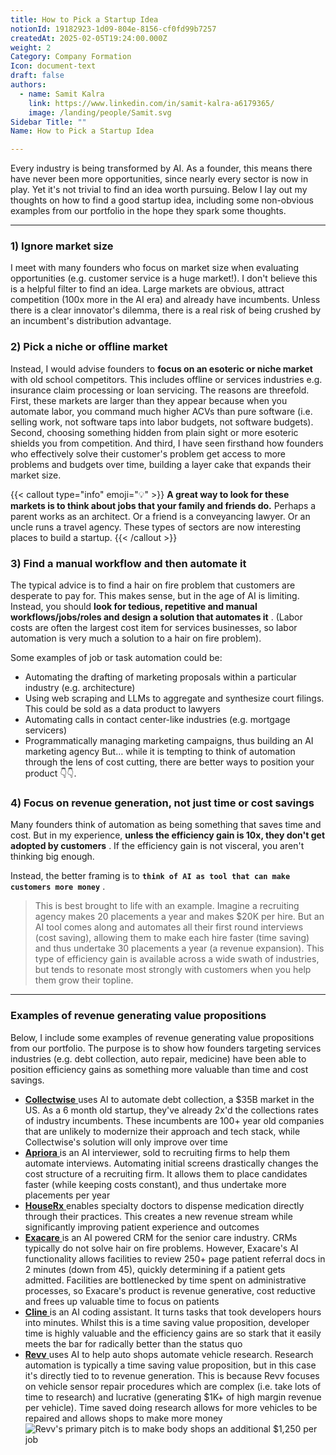 ```yaml
---
title: How to Pick a Startup Idea
notionId: 19182923-1d09-804e-8156-cf0fd99b7257
createdAt: 2025-02-05T19:24:00.000Z
weight: 2
Category: Company Formation
Icon: document-text
draft: false
authors:
  - name: Samit Kalra
    link: https://www.linkedin.com/in/samit-kalra-a6179365/
    image: /landing/people/Samit.svg
Sidebar Title: ""
Name: How to Pick a Startup Idea

---
```




Every industry is being transformed by AI. As a founder, this means there have never been more opportunities, since nearly every sector is now in play. Yet it's not trivial to find an idea worth pursuing. Below I lay out my thoughts on how to find a good startup idea, including some non-obvious examples from our portfolio in the hope they spark some thoughts.

---


### 1) Ignore market size


I meet with many founders who focus on market size when evaluating opportunities (e.g. customer service is a huge market!). I don't believe this is a helpful filter to find an idea. Large markets are obvious, attract competition (100x more in the AI era) and already have incumbents. Unless there is a clear innovator's dilemma, there is a real risk of being crushed by an incumbent's distribution advantage.

###  **2) Pick a niche or offline market** 


Instead, I would advise founders to  **focus on an esoteric or niche market**  with old school competitors. This includes offline or services industries e.g. insurance claim processing or loan servicing. The reasons are threefold. First, these markets are larger than they appear because when you automate labor, you command much higher ACVs than pure software (i.e. selling work, not software taps into labor budgets, not software budgets). Second, choosing something hidden from plain sight or more esoteric shields you from competition. And third, I have seen firsthand how founders who effectively solve their customer's problem get access to more problems and budgets over time, building a layer cake that expands their market size.

{{< callout type="info" emoji="💡" >}}
 **A great way to look for these markets is to think about jobs that your family and friends do.**  Perhaps a parent works as an architect. Or a friend is a conveyancing lawyer. Or an uncle runs a travel agency. These types of sectors are now interesting places to build a startup.
{{< /callout >}}


###  **3) Find a manual workflow and then automate it** 


The typical advice is to find a hair on fire problem that customers are desperate to pay for. This makes sense, but in the age of AI is limiting. Instead, you should  **look for tedious, repetitive and manual workflows/jobs/roles and design a solution that automates it** . (Labor costs are often the largest cost item for services businesses, so labor automation is very much a solution to a hair on fire problem). 

Some examples of job or task automation could be: 

- Automating the drafting of marketing proposals within a particular industry (e.g. architecture)
- Using web scraping and LLMs to aggregate and synthesize court filings. This could be sold as a data product to lawyers
- Automating calls in contact center-like industries (e.g. mortgage servicers)
- Programmatically managing marketing campaigns, thus building an AI marketing agency
But… while it is tempting to think of automation through the lens of cost cutting, there are better ways to position your product 👇👇.

###  **4) Focus on revenue generation, not just time or cost savings** 


Many founders think of automation as being something that saves time and cost. But in my experience,  **unless the efficiency gain is 10x, they don't get adopted by customers** . If the efficiency gain is not visceral, you aren't thinking big enough.

Instead, the better framing is to  **`think of AI as tool that can make customers more money`** .

> This is best brought to life with an example. Imagine a recruiting agency makes 20 placements a year and makes $20K per hire. But an AI tool comes along and automates all their first round interviews (cost saving), allowing them to make each hire faster (time saving) and thus undertake 30 placements a year (a revenue expansion). This type of efficiency gain is available across a wide swath of industries, but tends to resonate most strongly with customers when you help them grow their topline. 


---


###  **Examples of revenue generating value propositions** 


Below, I include some examples of revenue generating value propositions from our portfolio. The purpose is to show how founders targeting services industries (e.g. debt collection, auto repair, medicine) have been able to position efficiency gains as something more valuable than time and cost savings.

- [ **Collectwise** ](https://collectwise.com/) uses AI to automate debt collection, a $35B market in the US. As a 6 month old startup, they've already 2x'd the collections rates of industry incumbents. These incumbents are 100+ year old companies that are unlikely to modernize their approach and tech stack, while Collectwise's solution will only improve over time
- [ **Apriora** ](https://www.apriora.ai/) is an AI interviewer, sold to recruiting firms to help them automate interviews. Automating initial screens drastically changes the cost structure of a recruiting firm. It allows them to place candidates faster (while keeping costs constant), and thus undertake more placements per year
- [ **HouseRx** ](https://houserx.com/) enables specialty doctors to dispense medication directly through their practices. This creates a new revenue stream while significantly improving patient experience and outcomes
- [ **Exacare** ](https://www.exacare.com/) is an AI powered CRM for the senior care industry. CRMs typically do not solve hair on fire problems. However, Exacare's AI functionality allows facilities to review 250+ page patient referral docs in 2 minutes (down from 45), quickly determining if a patient gets admitted. Facilities are bottlenecked by time spent on administrative processes, so Exacare's product is revenue generative, cost reductive and frees up valuable time to focus on patients
- [ **Cline** ](https://cline.bot/) is an AI coding assistant. It turns tasks that took developers hours into minutes. Whilst this is a time saving value proposition, developer time is highly valuable and the efficiency gains are so stark that it easily meets the bar for radically better than the status quo
- [ **Revv** ](https://www.revvhq.com/) uses AI to help auto shops automate vehicle research. Research automation is typically a time saving value proposition, but in this case it's directly tied to to revenue generation. This is because Revv focuses on vehicle sensor repair procedures which are complex (i.e. take lots of time to research) and lucrative (generating $1K+ of high margin revenue per vehicle). Time saved doing research allows for more vehicles to be repaired and allows shops to make more money
![Revv's primary pitch is to make body shops an additional $1,250 per job](https://prod-files-secure.s3.us-west-2.amazonaws.com/52e751b5-230f-4649-8c4e-0224e58da4f9/370e296b-f1ec-4862-970d-c6e37079c7a0/Screen_Shot_2025-02-02_at_1.08.01_PM.png?X-Amz-Algorithm=AWS4-HMAC-SHA256&X-Amz-Content-Sha256=UNSIGNED-PAYLOAD&X-Amz-Credential=ASIAZI2LB466WEGAKJNY%2F20251006%2Fus-west-2%2Fs3%2Faws4_request&X-Amz-Date=20251006T122343Z&X-Amz-Expires=3600&X-Amz-Security-Token=IQoJb3JpZ2luX2VjEPP%2F%2F%2F%2F%2F%2F%2F%2F%2F%2FwEaCXVzLXdlc3QtMiJGMEQCICLD7N5BImfSgCeb7KidrNAKSuu0PvYpSCRk9o%2FqWxwDAiACC2ZL%2F6%2BcgVChOLArDU%2BWGuGhhDkf04IGt%2Bh6wvuqDSqIBAiL%2F%2F%2F%2F%2F%2F%2F%2F%2F%2F8BEAAaDDYzNzQyMzE4MzgwNSIMILJWiTp2gziRHk9vKtwDOxd%2BJQd%2FVA4UeZM9ZmV7PaYLzF0ICzlU0wWzfHqqeCBu8%2BKY48yEdjj4bBRzqBgAHkYp2eokATmJqOgFGVpFA3w6Cj6Mzl9IhdlAhedCPgRLHDGsc%2BM6x9QsHj7TlBoSibPUCtwEq3XWQuDN6QozPeqsuzmDr9OIxbdNqYHHwXLbVDoYzOP%2FZIwNRzp5x1PkCU4u2NfsfDlovyLkeY%2F1sbGs35dex3xZiyNeOBTByuR8YwZqK3zrr2aNIEdK9lom%2BPa223SwAseqs2KtlLQZYdlfzVYc6bFn5XBKQNzNsRCE0cWpYokxovSPDyMeEmxnE457GtuEDBccgZBImSdPNOGW1krk66%2FxYKb0BzOL8PaE4WkcvF5%2FYDUi38tB2X8CbdrMP1QiFFnxIisS6H415ev43NxUf711HtzAoi9bLCSsW%2B2t5fGi4ZxUlPm7hwKUAaO9220eaQq9D%2F3v2nJo3d9VHz%2FEcCTcsLLl6YRm%2FR3aLSi1AGgKHYYtNAXfTe3IFMsWyMpbALVIY%2BVfYLh3IcOszXtn1hHHUFYXuxNHs4QUxaRfNd3OOj%2FJGXEP2VMwhTnO93WX64g%2B53FKXKkl%2FeByk%2FSVNSUJd3M%2FYSGBjRGRO%2FEnw34fkl4DjUMw2q%2BOxwY6pgECNKmh%2BajsNmBkenqx2n33CEvLAZ%2BdFePwfVm5gx%2FRDZ1W2ITQg12pDa%2FpVBb7Yje3bj6hJH2xHMll45BU2Rut0UyQCFu3MrjVhGEQ25e5LrcwbEQEUvEuwCdm%2BnuVgjZLaaLSQl6wvg33GcQUg5pS2s6GviEj%2Fw5p97ntLIGiJiIYttjJXjUcK5b8x170vwzgtJfxRO93ISKv3Y8Pe1vqwarCu3%2BL&X-Amz-Signature=83cc1b4a8b6999925e37e6870022a17c8a1255551d0532b24082ae92c660c141&X-Amz-SignedHeaders=host&x-amz-checksum-mode=ENABLED&x-id=GetObject)

